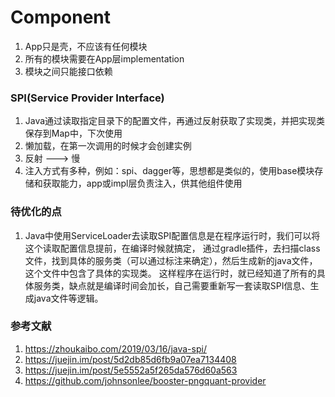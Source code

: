 # Component

1. App只是壳，不应该有任何模块
2. 所有的模块需要在App层implementation
3. 模块之间只能接口依赖

### SPI(Service Provider Interface)

1. Java通过读取指定目录下的配置文件，再通过反射获取了实现类，并把实现类保存到Map中，下次使用
2. 懒加载，在第一次调用的时候才会创建实例
3. 反射 ---> 慢
4. 注入方式有多种，例如：spi、dagger等，思想都是类似的，使用base模块存储和获取能力，app或impl层负责注入，供其他组件使用


### 待优化的点

1. Java中使用ServiceLoader去读取SPI配置信息是在程序运行时，我们可以将这个读取配置信息提前，在编译时候就搞定，
通过gradle插件，去扫描class文件，找到具体的服务类（可以通过标注来确定），然后生成新的java文件，这个文件中包含了具体的实现类。
这样程序在运行时，就已经知道了所有的具体服务类，缺点就是编译时间会加长，自己需要重新写一套读取SPI信息、生成java文件等逻辑。


### 参考文献

1. https://zhoukaibo.com/2019/03/16/java-spi/
2. https://juejin.im/post/5d2db85d6fb9a07ea7134408
3. https://juejin.im/post/5e5552a5f265da576d60a563
4. https://github.com/johnsonlee/booster-pngquant-provider